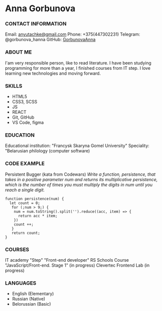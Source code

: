 # **Anna Gorbunova**


### **CONTACT INFORMATION**

Email: anyutachke@gmail.com
Phone: +375(447302231)
Telegram: @gorbunova_hanna
GitHub: [GorbunovaAnna](https://github.com/GorbunovaAnna)

### **ABOUT ME**

I'am very responsible person, like to read literature. I have been studying programming for more than a year, I finished  courses from IT step. I love learning new technologies and moving forward.

### **SKILLS**

-  HTML5
-  CSS3, SCSS
-  JS
-  REACT
-  Git, GitHub
-  VS Code, figma

### **EDUCATION**

Educational institution: "Francysk Skaryna Gomel University"
Speciality: "Belarusian philology (computer software)

### **CODE EXAMPLE**

Persistent Bugger (kata from Codewars)
*Write a function, persistence, that takes in a positive parameter num and returns its multiplicative persistence, which is the number of times you must multiply the digits in num until you reach a single digit.*

``` 
function persistence(num) {
  let count = 0;
   for (;num > 9;) {
    num = num.toString().split('').reduce((acc, item) => {
      return acc * item;
    })
    count ++;
   }
   return count; 
} 
```

### **COURSES**

IT academy "Step" "Front-end developer" 
RS Schools Course "JavaScript/Front-end. Stage 1" (in progress)
Clevertec Frontend Lab (in progress)


### **LANGUAGES**

-  English (Elementary)
-  Russian (Native)
-  Belorussian (Basic)

